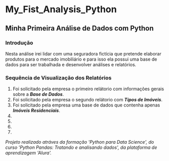 # My_Fist_Analysis_Python
## Minha Primeira Análise de Dados com Python

### Introdução
Nesta análise irei lidar com uma seguradora fictícia que pretende elaborar produtos para o mercado imobiliário e para isso ela possui uma base de dados para ser trabalhada e desenvolver análises e relatórios. 

### Sequência de Visualização dos Relatórios 
1. Foi solicitado pela empresa o primeiro relátorio com informações gerais sobre a _**Base de Dados**_.
2. Foi solicitado pela empresa o segundo relátorio com _**Tipos de Imóveis**_.
3. Foi solicitado pela empresa uma base de dados que contenha apenas _**Imóveis Residenciais**_. 
4. 
5. 
6. 
7. 

_Projeto realizado atráves da formação 'Python para Data Science', do curso 'Python Pandas: Tratando e analisando dados', da plataforma de aprendizagem 'Alura'._
